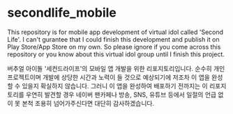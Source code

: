 # secondlife_mobile

This repository is for mobile app development of virtual idol called 'Second Life'.
I can't gurantee that I could finish this development and publish it on Play Store/App Store on my own.
So please ignore if you come across this repository or you know about this virtual idol group until I finish this project.

버추얼 아이돌 '세컨드라이프'의 모바일 앱 개발을 위한 리포지토리입니다.
순수히 개인 프로젝트이며 개발에 상당한 시간과 노력이 들 것으로 예상되기에 저조차 이 앱을 완성할 수 있을지 확실하지 않습니다.
그러니 이 앱을 완성하여 배포하기 전까지는 이 리포지토리를 우연히 발견할 경우 네이버 팬카페나 방송, SNS, 유튜브 등에서 일절의 언급 없이 못 본척 조용히 넘어가주신다면 대단히 감사하겠습니다.
